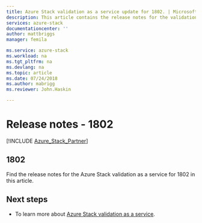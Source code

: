 ```yaml
---
title: Azure Stack validation as a service update for 1802. | Microsoft Docs
description: This article contains the release notes for the validation as a service update for 1802 for Azure Stack.
services: azure-stack
documentationcenter: ''
author: mattbriggs
manager: femila

ms.service: azure-stack
ms.workload: na
ms.tgt_pltfrm: na
ms.devlang: na
ms.topic: article
ms.date: 07/24/2018
ms.author: mabrigg
ms.reviewer: John.Haskin

---
```


# Release notes - 1802

[!INCLUDE [Azure_Stack_Partner](./includes/azure-stack-partner-appliesto.md)]

## 1802

Find the release notes for the Azure Stack validation as a service for 1802 in this article.

## Next steps

- To learn more about [Azure Stack validation as a service](https://docs.microsoft.com/azure/azure-stack/partner).